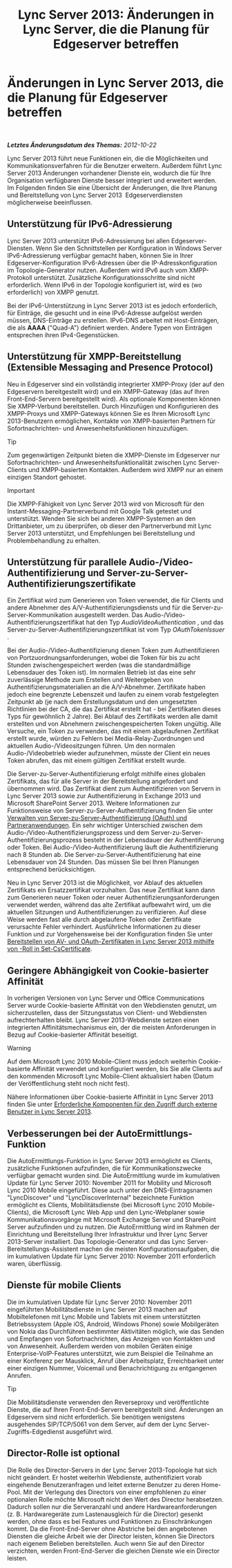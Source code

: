 ﻿---
title: 'Lync Server 2013: Änderungen in Lync Server, die die Planung für Edgeserver betreffen'
TOCTitle: Änderungen in Lync Server 2013, die die Planung für Edgeserver betreffen
ms:assetid: 66305160-c9b8-4bc4-9f24-8ee8d9a294f7
ms:mtpsurl: https://technet.microsoft.com/de-de/library/JJ204965(v=OCS.15)
ms:contentKeyID: 49294238
ms.date: 05/19/2016
mtps_version: v=OCS.15
ms.translationtype: HT
---

# Änderungen in Lync Server 2013, die die Planung für Edgeserver betreffen

 

_**Letztes Änderungsdatum des Themas:** 2012-10-22_

Lync Server 2013 führt neue Funktionen ein, die die Möglichkeiten und Kommunikationsverfahren für die Benutzer erweitern. Außerdem führt Lync Server 2013 Änderungen vorhandener Dienste ein, wodurch die für Ihre Organisation verfügbaren Dienste besser integriert und erweitert werden. Im Folgenden finden Sie eine Übersicht der Änderungen, die Ihre Planung und Bereitstellung von Lync Server 2013  Edgeserverdiensten möglicherweise beeinflussen.

## Unterstützung für IPv6-Adressierung

Lync Server 2013 unterstützt IPv6-Adressierung bei allen Edgeserver-Diensten. Wenn Sie den Schnittstellen per Konfiguration in Windows Server IPv6-Adressierung verfügbar gemacht haben, können Sie in Ihrer Edgeserver-Konfiguration IPv6-Adressen über die IP-Adresskonfiguration im Topologie-Generator nutzen. Außerdem wird IPv6 auch vom XMPP-Protokoll unterstützt. Zusätzliche Konfigurationsschritte sind nicht erforderlich. Wenn IPv6 in der Topologie konfiguriert ist, wird es (wo erforderlich) von XMPP genutzt.

Bei der IPv6-Unterstützung in Lync Server 2013 ist es jedoch erforderlich, für Einträge, die gesucht und in eine IPv6-Adresse aufgelöst werden müssen, DNS-Einträge zu erstellen. IPv6-DNS arbeitet mit Host-Einträgen, die als **AAAA** ("Quad-A") definiert werden. Andere Typen von Einträgen entsprechen ihren IPv4-Gegenstücken.

## Unterstützung für XMPP-Bereitstellung (Extensible Messaging and Presence Protocol)

Neu in Edgeserver sind ein vollständig integrierter XMPP-Proxy (der auf den Edgeservern bereitgestellt wird) und ein XMPP-Gateway (das auf Ihren Front-End-Servern bereitgestellt wird). Als optionale Komponenten können Sie XMPP-Verbund bereitstellen. Durch Hinzufügen und Konfigurieren des XMPP-Proxys und XMPP-Gateways können Sie es Ihren Microsoft Lync 2013-Benutzern ermöglichen, Kontakte von XMPP-basierten Partnern für Sofortnachrichten- und Anwesenheitsfunktionen hinzuzufügen.


> [!TIP]
> Zum gegenwärtigen Zeitpunkt bieten die XMPP-Dienste im Edgeserver nur Sofortnachrichten- und Anwesenheitsfunktionalität zwischen Lync&nbsp;Server-Clients und XMPP-basierten Kontakten. Außerdem wird XMPP nur an einem einzigen Standort gehostet.




> [!IMPORTANT]
> Die XMPP-Fähigkeit von Lync Server 2013 wird von Microsoft für den Instant-Messaging-Partnerverbund mit Google Talk getestet und unterstützt. Wenden Sie sich bei anderen XMPP-Systemen an den Drittanbieter, um zu überprüfen, ob dieser den Partnerverbund mit Lync Server 2013 unterstützt, und Empfehlungen bei Bereitstellung und Problembehandlung zu erhalten.



## Unterstützung für parallele Audio-/Video-Authentifizierung und Server-zu-Server-Authentifizierungszertifikate

Ein Zertifikat wird zum Generieren von Token verwendet, die für Clients und andere Abnehmer des A/V-Authentifizierungsdiensts und für die Server-zu-Server-Kommunikation ausgestellt werden. Das Audio-/Video-Authentifizierungszertifikat hat den Typ *AudioVideoAuthentication* , und das Server-zu-Server-Authentifizierungszertifikat ist vom Typ *OAuthTokenIssuer* .

Bei der Audio-/Video-Authentifizierung dienen Token zum Authentifizieren von Portzuordnungsanforderungen, wobei die Token für bis zu acht Stunden zwischengespeichert werden (was die standardmäßige Lebensdauer des Token ist). Im normalen Betrieb ist das eine sehr zuverlässige Methode zum Erstellen und Weitergeben von Authentifizierungsmaterialien an die A/V-Abnehmer. Zertifikate haben jedoch eine begrenzte Lebenszeit und laufen zu einem vorab festgelegten Zeitpunkt ab (je nach dem Erstellungsdatum und den umgesetzten Richtlinien bei der CA, die das Zertifikat erstellt hat - bei Zertifikaten dieses Typs für gewöhnlich 2 Jahre). Bei Ablauf des Zertifikats werden alle damit erstellten und von Abnehmern zwischengespeicherten Token ungültig. Alle Versuche, ein Token zu verwenden, das mit einem abgelaufenen Zertifikat erstellt wurde, würden zu Fehlern bei Media-Relay-Zuordnungen und aktuellen Audio-/Videositzungen führen. Um den normalen Audio-/Videobetrieb wieder aufzunehmen, müsste der Client ein neues Token abrufen, das mit einem gültigen Zertifikat erstellt wurde.

Die Server-zu-Server-Authentifizierung erfolgt mithilfe eines globalen Zertifikats, das für alle Server in der Bereitstellung angefordert und übernommen wird. Das Zertifikat dient zum Authentifizieren von Servern in Lync Server 2013 sowie zur Authentifizierung in Exchange 2013 und Microsoft SharePoint Server 2013. Weitere Informationen zur Funktionsweise von Server-zu-Server-Authentifizierung finden Sie unter [Verwalten von Server-zu-Server-Authentifizierung (OAuth) und Partneranwendungen](lync-server-2013-managing-server-to-server-authentication-oauth-and-partner-applications.md). Ein sehr wichtiger Unterschied zwischen dem Audio-/Video-Authentifizierungsprozess und dem Server-zu-Server-Authentifizierungsprozess besteht in der Lebensdauer der Authentifizierung oder Token. Bei Audio-/Video-Authentifizierung läuft die Authentifizierung nach 8 Stunden ab. Die Server-zu-Server-Authentifizierung hat eine Lebensdauer von 24 Stunden. Das müssen Sie bei Ihren Planungen entsprechend berücksichtigen.

Neu in Lync Server 2013 ist die Möglichkeit, vor Ablauf des aktuellen Zertifikats ein Ersatzzertifikat vorzuhalten. Das neue Zertifikat kann dann zum Generieren neuer Token oder neuer Authentifizierungsanforderungen verwendet werden, während das alte Zertifikat aufbewahrt wird, um die aktuellen Sitzungen und Authentifizierungen zu verifizieren. Auf diese Weise werden fast alle durch abgelaufene Token oder Zertifikate verursachte Fehler verhindert. Ausführliche Informationen zu dieser Funktion und zur Vorgehensweise bei der Konfiguration finden Sie unter [Bereitstellen von AV- und OAuth-Zertifikaten in Lync Server 2013 mithilfe von -Roll in Set-CsCertificate](lync-server-2013-staging-av-and-oauth-certificates-using-roll-in-set-cscertificate.md).

## Geringere Abhängigkeit von Cookie-basierter Affinität

In vorherigen Versionen von Lync Server und Office Communications Server wurde Cookie-basierte Affinität von den Webdiensten genutzt, um sicherzustellen, dass der Sitzungsstatus von Client- und Webdiensten aufrechterhalten bleibt. Lync Server 2013-Webdienste setzen einen integrierten Affinitätsmechanismus ein, der die meisten Anforderungen in Bezug auf Cookie-basierter Affinität beseitigt.


> [!WARNING]
> Auf dem Microsoft Lync 2010 Mobile-Client muss jedoch weiterhin Cookie-basierte Affinität verwendet und konfiguriert werden, bis Sie alle Clients auf den kommenden Microsoft Lync Mobile-Client aktualisiert haben (Datum der Veröffentlichung steht noch nicht fest).



Nähere Informationen über Cookie-basierte Affinität in Lync Server 2013 finden Sie unter [Erforderliche Komponenten für den Zugriff durch externe Benutzer in Lync Server 2013](lync-server-2013-components-required-for-external-user-access.md).

## Verbesserungen bei der AutoErmittlungs-Funktion

Die AutoErmittlungs-Funktion in Lync Server 2013 ermöglicht es Clients, zusätzliche Funktionen aufzufinden, die für Kommunikationszwecke verfügbar gemacht wurden sind. Die AutoErmittlung wurde im kumulativen Update für Lync Server 2010: November 2011 for Mobility und Microsoft Lync 2010 Mobile eingeführt. Diese auch unter den DNS-Eintragsnamen "LyncDiscover" und "LyncDiscoverInternal" bezeichnete Funktion ermöglicht es Clients, Mobilitätsdienste (bei Microsoft Lync 2010 Mobile-Clients), die Microsoft Lync Web App und den Lync-Webplaner sowie Kommunikationsvorgänge mit Microsoft Exchange Server und SharePoint Server aufzufinden und zu nutzen. Die AutoErmittlung wird im Rahmen der Einrichtung und Bereitstellung Ihrer Infrastruktur und Ihrer Lync Server 2013-Server installiert. Das Topologie-Generator und das Lync Server-Bereitstellungs-Assistent machen die meisten Konfigurationsaufgaben, die im kumulativen Update für Lync Server 2010: November 2011 erforderlich waren, überflüssig.

## Dienste für mobile Clients

Die im kumulativen Update für Lync Server 2010: November 2011 eingeführten Mobilitätsdienste in Lync Server 2013 machen auf Mobiltelefonen mit Lync Mobile und Tablets mit einem unterstützten Betriebssystem (Apple iOS, Android, Windows Phone) sowie Mobilgeräten von Nokia das Durchführen bestimmter Aktivitäten möglich, wie das Senden und Empfangen von Sofortnachrichten, das Anzeigen von Kontakten und von Anwesenheit. Außerdem werden von mobilen Geräten einige Enterprise-VoIP-Features unterstützt, wie zum Beispiel die Teilnahme an einer Konferenz per Mausklick, Anruf über Arbeitsplatz, Erreichbarkeit unter einer einzigen Nummer, Voicemail und Benachrichtigung zu entgangenen Anrufen.


> [!TIP]
> Die Mobilitätsdienste verwenden den Reverseproxy und veröffentlichte Dienste, die auf Ihren Front-End-Servern bereitgestellt sind. Änderungen an Edgeservern sind nicht erforderlich. Sie benötigen wenigstens ausgehendes SIP/TCP/5061 von dem Server, auf dem der Lync Server-Zugriffs-Edgedienst ausgeführt wird.



## Director-Rolle ist optional

Die Rolle des Director-Servers in der Lync Server 2013-Topologie hat sich nicht geändert. Er hostet weiterhin Webdienste, authentifiziert vorab eingehende Benutzeranfragen und leitet externe Benutzer zu deren Home-Pool. Mit der Verlegung des Directors von einer empfohlenen zu einer optionalen Rolle möchte Microsoft nicht den Wert des Director herabsetzen. Dadurch sollen nur die Serveranzahl und andere Hardwareanforderungen (z. B. Hardwaregeräte zum Lastenausgleich für die Director) gesenkt werden, ohne dass es bei Features und Funktionen zu Einschränkungen kommt. Da die Front-End-Server ohne Abstriche bei den angebotenen Diensten die gleiche Arbeit wie der Director leisten, können Sie Directors nach eigenem Belieben bereitstellen. Auch wenn Sie auf den Director verzichten, werden Front-End-Server die gleichen Dienste wie ein Director leisten.

